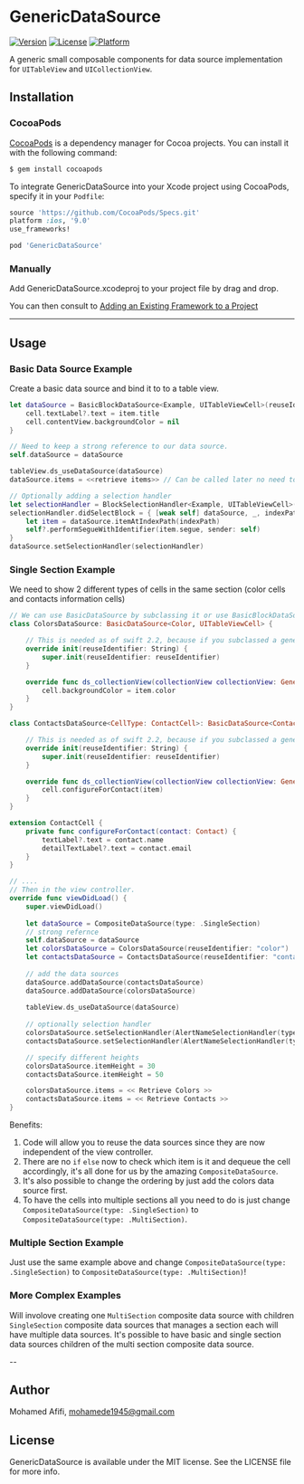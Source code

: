 # GenericDataSource

[![Version](https://img.shields.io/cocoapods/v/GenericDataSource.svg?style=flat)](http://cocoapods.org/pods/GenericDataSource)
[![License](https://img.shields.io/cocoapods/l/GenericDataSource.svg?style=flat)](http://cocoapods.org/pods/GenericDataSource)
[![Platform](https://img.shields.io/cocoapods/p/GenericDataSource.svg?style=flat)](http://cocoapods.org/pods/GenericDataSource)

A generic small composable components for data source implementation for `UITableView` and `UICollectionView`.

## Installation

### CocoaPods

[CocoaPods](http://cocoapods.org) is a dependency manager for Cocoa projects. You can install it with the following command:

```bash
$ gem install cocoapods
```

To integrate GenericDataSource into your Xcode project using CocoaPods, specify it in your `Podfile`:

```ruby
source 'https://github.com/CocoaPods/Specs.git'
platform :ios, '9.0'
use_frameworks!

pod 'GenericDataSource'
```

### Manually

Add GenericDataSource.xcodeproj to your project file by drag and drop. 

You can then consult to [Adding an Existing Framework to a Project](https://developer.apple.com/library/ios/recipes/xcode_help-structure_navigator/articles/Adding_a_Framework.html)

---
## Usage

### Basic Data Source Example
Create a basic data source and bind it to to a table view.

```swift
let dataSource = BasicBlockDataSource<Example, UITableViewCell>(reuseIdentifier: "cell") { (item: Example, cell: UITableViewCell, _) -> Void in
    cell.textLabel?.text = item.title
    cell.contentView.backgroundColor = nil
}

// Need to keep a strong reference to our data source.
self.dataSource = dataSource

tableView.ds_useDataSource(dataSource)
dataSource.items = <<retrieve items>> // Can be called later no need to set them immediately.

// Optionally adding a selection handler
let selectionHandler = BlockSelectionHandler<Example, UITableViewCell>()
selectionHandler.didSelectBlock = { [weak self] dataSource, _, indexPath in
    let item = dataSource.itemAtIndexPath(indexPath)
    self?.performSegueWithIdentifier(item.segue, sender: self)
}
dataSource.setSelectionHandler(selectionHandler)
```

### Single Section Example

We need to show 2 different types of cells in the same section (color cells and contacts information cells)

```swift
// We can use BasicDataSource by subclassing it or use BasicBlockDataSource as in the previous example.
class ColorsDataSource: BasicDataSource<Color, UITableViewCell> {

    // This is needed as of swift 2.2, because if you subclassed a generic class, initializers are not inherited.
    override init(reuseIdentifier: String) {
        super.init(reuseIdentifier: reuseIdentifier)
    }

    override func ds_collectionView(collectionView collectionView: GeneralCollectionView, configureCell cell: CellType, withItem item: Color, atIndexPath indexPath: NSIndexPath) {
        cell.backgroundColor = item.color
    }
}

class ContactsDataSource<CellType: ContactCell>: BasicDataSource<Contact, ContactCell> {

    // This is needed as of swift 2.2, because if you subclassed a generic class, initializers are not inherited.
    override init(reuseIdentifier: String) {
        super.init(reuseIdentifier: reuseIdentifier)
    }

    override func ds_collectionView(collectionView collectionView: GeneralCollectionView, configureCell cell: ContactCell, withItem item: Contact, atIndexPath indexPath: NSIndexPath) {
        cell.configureForContact(item)
    }
}

extension ContactCell {
    private func configureForContact(contact: Contact) {
        textLabel?.text = contact.name
        detailTextLabel?.text = contact.email
    }
}

// ....
// Then in the view controller.
override func viewDidLoad() {
    super.viewDidLoad()
    
    let dataSource = CompositeDataSource(type: .SingleSection)
    // strong refernce
    self.dataSource = dataSource
    let colorsDataSource = ColorsDataSource(reuseIdentifier: "color")
    let contactsDataSource = ContactsDataSource(reuseIdentifier: "contact")
    
    // add the data sources
    dataSource.addDataSource(contactsDataSource)
    dataSource.addDataSource(colorsDataSource)
    
    tableView.ds_useDataSource(dataSource)
    
    // optionally selection handler
    colorsDataSource.setSelectionHandler(AlertNameSelectionHandler(typeName: "color"))
    contactsDataSource.setSelectionHandler(AlertNameSelectionHandler(typeName: "contact"))

    // specify different heights
    colorsDataSource.itemHeight = 30
    contactsDataSource.itemHeight = 50

    colorsDataSource.items = << Retrieve Colors >>
    contactsDataSource.items = << Retrieve Contacts >>
}

```
Benefits:
1. Code will allow you to reuse the data sources since they are now independent of the view controller.
2. There are no `if` `else` now to check which item is it and dequeue the cell accordingly, it's all done for us by the amazing `CompositeDataSource`.
3. It's also possible to change the ordering by just add the colors data source first.
4. To have the cells into multiple sections all you need to do is just change `CompositeDataSource(type: .SingleSection)` to `CompositeDataSource(type: .MultiSection)`.

### Multiple Section Example

Just use the same example above and change `CompositeDataSource(type: .SingleSection)` to `CompositeDataSource(type: .MultiSection)`!

### More Complex Examples

Will involove creating one `MultiSection` composite data source with children `SingleSection` composite data sources that manages a section each will have multiple data sources. It's possible to have basic and single section data sources children of the multi section composite data source.

--
## Author

Mohamed Afifi, mohamede1945@gmail.com

## License

GenericDataSource is available under the MIT license. See the LICENSE file for more info.
